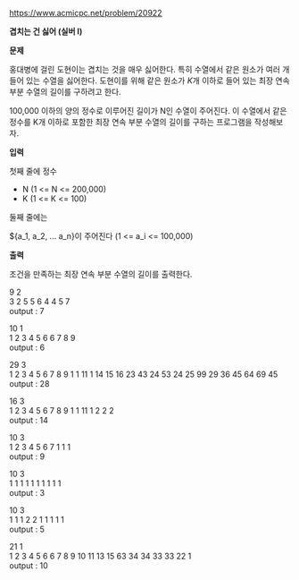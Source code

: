 https://www.acmicpc.net/problem/20922

**겹치는 건 싫어 (실버 I)**

**문제**

홍대병에 걸린 도현이는 겹치는 것을 매우 싫어한다. 특히 수열에서 같은 원소가 여러 개 들어 있는 수열을 싫어한다. 도현이를 위해 같은 원소가
$K$개 이하로 들어 있는 최장 연속 부분 수열의 길이를 구하려고 한다.


100,000 이하의 양의 정수로 이루어진 길이가 N인 수열이 주어진다.  이 수열에서 같은 정수를
K개 이하로 포함한 최장 연속 부분 수열의 길이를 구하는 프로그램을 작성해보자.

**입력**

첫째 줄에 정수
- N (1 <= N <= 200,000)
- K (1 <= K <= 100)

둘째 줄에는

${a_1, a_2, ... a_n}이 주어진다 (1 <= a_i <= 100,000)

**출력**

조건을 만족하는 최장 연속 부분 수열의 길이를 출력한다.

9 2 <br>
3 2 5 5 6 4 4 5 7<br>
output : 7

10 1<br>
1 2 3 4 5 6 6 7 8 9<br>
output : 6

29 3<br>
1 2 3 4 5 6 7 8 9 1 1 11 1 14 15 16 23 43 24 53 24 25 99 29 36 45 64 69 45<br>
output : 28

16 3<br>
1 2 3 4 5 6 7 8 9 1 1 11 1 2 2 2<br>
output : 14

10 3<br>
1 2 3 4 5 6 7 1 1 1<br>
output : 9

10 3<br>
1 1 1 1 1 1 1 1 1 1<br>
output : 3

10 3<br>
1 1 1 2 2 1 1 1 1 1<br>
output : 5

21 1<br>
1 2 3 4 5 6 6 7 8 9 10 11 13 15 63 34 34 33 33 22 1<br>
output : 10